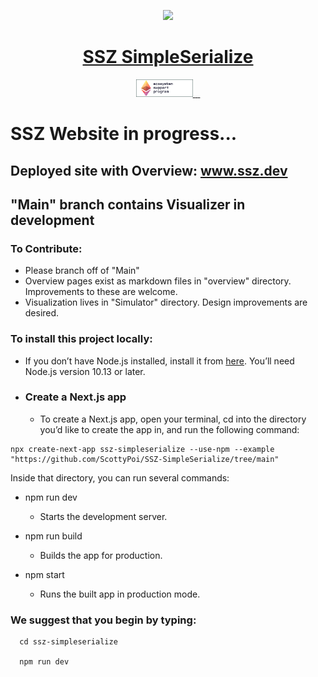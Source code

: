 <p align="center">
  <a href="https://github.com/scottypoi/ssz-simpleserialize">
    <img src="https://ethereum.org/static/810eb64d89629231aa4d8c7fe5f20ee5/31987/developers-eth-blocks.png" height="128">
    <h1 align="center">SSZ SimpleSerialize</h1>
  </a>
</p>

<p align="center">
  <a aria-label="ESP Logo" href="https://esp.ethereum.foundation/en/">
    <img src='./public/esplogoandbrand28.png'>
  </a>
  <a aria-label="NPM version" href="https://www.npmjs.com/package/next">
    <img alt="" src="https://img.shields.io/badge/NPM-V6.1.3-blue">
  </a>
  <a aria-label="License" href="https://github.com/vercel/next.js/blob/canary/license.md">
    <img alt="" src="https://img.shields.io/npm/l/next.svg?style=for-the-badge&labelColor=000000">
  </a>
  <a aria-label="Join the community on GitHub" href="https://github.com/scottypoi/ssz-simpleserialize/discussions">
    <img alt="" src="https://img.shields.io/badge/Collaborate%20on%20this%20project-blue.svg?style=for-the-badge&logo=github&labelColor=000000&logoWidth=20">
  </a>
</p>





# SSZ Website in progress...

## Deployed site with Overview:  www.ssz.dev

## "Main" branch contains Visualizer in development

### To Contribute:

 - Please branch off of "Main"
 - Overview pages exist as markdown files in "overview" directory.  Improvements to these are welcome.
 - Visualization lives in "Simulator" directory.  Design improvements are desired. 

### To install this project locally:
  
  - If you don’t have Node.js installed, install it from <a href='https://nodejs.org/en/' >here</a>. You’ll need Node.js version 10.13 or later.
  
  - ### Create a Next.js app
    
    - To create a Next.js app, open your terminal, cd into the directory you’d like to create the app in, and run the following command:

```
npx create-next-app ssz-simpleserialize --use-npm --example "https://github.com/ScottyPoi/SSZ-SimpleSerialize/tree/main"
```

Inside that directory, you can run several commands:

  - npm run dev
    - Starts the development server.

  - npm run build
    - Builds the app for production.

  - npm start
    - Runs the built app in production mode.

### We suggest that you begin by typing:
```
  cd ssz-simpleserialize

  npm run dev
```
